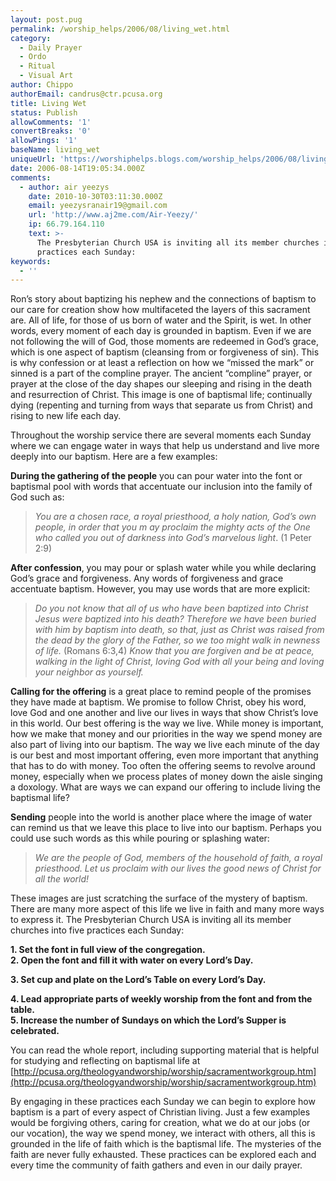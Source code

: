 ```yaml
---
layout: post.pug
permalink: /worship_helps/2006/08/living_wet.html 
category:
  - Daily Prayer
  - Ordo
  - Ritual
  - Visual Art
author: Chippo
authorEmail: candrus@ctr.pcusa.org
title: Living Wet
status: Publish
allowComments: '1'
convertBreaks: '0'
allowPings: '1'
baseName: living_wet
uniqueUrl: 'https://worshiphelps.blogs.com/worship_helps/2006/08/living_wet.html '
date: 2006-08-14T19:05:34.000Z
comments:
  - author: air yeezys
    date: 2010-10-30T03:11:30.000Z
    email: yeezysranair19@gmail.com
    url: 'http://www.aj2me.com/Air-Yeezy/'
    ip: 66.79.164.110
    text: >-
      The Presbyterian Church USA is inviting all its member churches into five
      practices each Sunday:
keywords:
  - ''
---
```

Ron’s story about baptizing his nephew and the connections of baptism to our care for creation show how multifaceted the layers of this sacrament are. All of life, for those of us born of water and the Spirit, is wet. In other words, every moment of each day is grounded in baptism. Even if we are not following the will of God, those moments are redeemed in God’s grace, which is one aspect of baptism (cleansing from or forgiveness of sin). This is why confession or at least a reflection on how we “missed the mark” or sinned is a part of the compline prayer. The ancient “compline” prayer, or prayer at the close of the day shapes our sleeping and rising in the death and resurrection of Christ. This image is one of baptismal life; continually dying (repenting and turning from ways that separate us from Christ) and rising to new life each day.

  

Throughout the worship service there are several moments each Sunday where we can engage water in ways that help us understand and live more deeply into our baptism. Here are a few examples:

  

**During the gathering of the people** you can pour water into the font or baptismal pool with words that accentuate our inclusion into the family of God such as:

> _You are a chosen race, a royal priesthood, a holy nation, God’s own people, in order that you m ay proclaim the mighty acts of the One who called you out of darkness into God’s marvelous light_. (1 Peter 2:9)

**After confession**, you may pour or splash water while you while declaring God’s grace and forgiveness. Any words of forgiveness and grace accentuate baptism. However, you may use words that are more explicit:

> _Do you not know that all of us who have been baptized into Christ Jesus were baptized into his death? Therefore we have been buried with him by baptism into death, so that, just as Christ was raised from the dead by the glory of the Father, so we too might walk in newness of life._ (Romans 6:3,4) _Know that you are forgiven and be at peace, walking in the light of Christ, loving God with all your being and loving your neighbor as yourself._

**Calling for the offering** is a great place to remind people of the promises they have made at baptism. We promise to follow Christ, obey his word, love God and one another and live our lives in ways that show Christ’s love in this world. Our best offering is the way we live. While money is important, how we make that money and our priorities in the way we spend money are also part of living into our baptism. The way we live each minute of the day is our best and most important offering, even more important that anything that has to do with money. Too often the offering seems to revolve around money, especially when we process plates of money down the aisle singing a doxology. What are ways we can expand our offering to include living the baptismal life?

  

**Sending** people into the world is another place where the image of water can remind us that we leave this place to live into our baptism. Perhaps you could use such words as this while pouring or splashing water:

> _We are the people of God, members of the household of faith, a royal priesthood. Let us proclaim with our lives the good news of Christ for all the world!_

These images are just scratching the surface of the mystery of baptism. There are many more aspect of this life we live in faith and many more ways to express it. The Presbyterian Church USA is inviting all its member churches into five practices each Sunday:

  

**1\. Set the font in full view of the congregation.  
2\. Open the font and fill it with water on every Lord’s Day.**

**3\. Set cup and plate on the Lord’s Table on every Lord’s Day.**

**4\. Lead appropriate parts of weekly worship from the font and from the table.  
5\. Increase the number of Sundays on which the Lord’s Supper is celebrated.**

  

You can read the whole report, including supporting material that is helpful for studying and reflecting on baptismal life at [http://pcusa.org/theologyandworship/worship/sacramentworkgroup.htm](http://pcusa.org/theologyandworship/worship/sacramentworkgroup.htm)  

  

By engaging in these practices each Sunday we can begin to explore how baptism is a part of every aspect of Christian living. Just a few examples would be forgiving others, caring for creation, what we do at our jobs (or our vocation), the way we spend money, we interact with others, all this is grounded in the life of faith which is the baptismal life. The mysteries of the faith are never fully exhausted. These practices can be explored each and every time the community of faith gathers and even in our daily prayer.